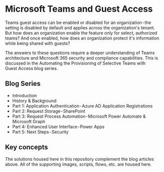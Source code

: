 <!-- 
Guidelines on README format: https://review.docs.microsoft.com/help/onboard/admin/samples/concepts/readme-template?branch=master

Guidance on onboarding samples to docs.microsoft.com/samples: https://review.docs.microsoft.com/help/onboard/admin/samples/process/onboarding?branch=master

Taxonomies for products and languages: https://review.docs.microsoft.com/new-hope/information-architecture/metadata/taxonomies?branch=master
-->

# Microsoft Teams and Guest Access

Teams guest access can be enabled or disabled for an organization - the setting is disabled by default and applies across the organization's tenant. But how does an organization enable the feature only for select, authorized teams? And once enabled, how does an organization protect it's information while being shared with guests?

The answers to these questions require a deeper understanding of Teams architecture and Microsoft 365 security and compliance capabilities. This is discussed in the Automating the Provisioning of Selective Teams with Guest Access blog series.

## Blog Series

- Introduction
- History & Background
- Part 1: Application Authentication - Azure AD Application Registrations
- Part 2: Request Storage - SharePoint
- Part 3: Request Process Automation - Microsoft Power Automate & Microsoft Graph
- Part 4: Enhanced User Interface - Power Apps
- Part 5: Next Steps - Security

## Key concepts

The solutions housed here in this repository complement the blog articles above.  All of the supporting images, scripts, flows, etc. are housed here.
